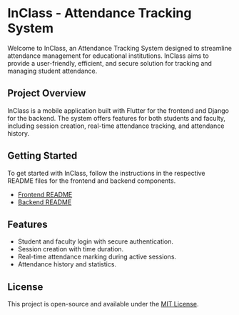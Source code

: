 # InClass - Attendance Tracking System

Welcome to InClass, an Attendance Tracking System designed to streamline attendance management for educational institutions. InClass aims to provide a user-friendly, efficient, and secure solution for tracking and managing student attendance.

## Project Overview

InClass is a mobile application built with Flutter for the frontend and Django for the backend. The system offers features for both students and faculty, including session creation, real-time attendance tracking, and attendance history.

## Getting Started

To get started with InClass, follow the instructions in the respective README files for the frontend and backend components.

- [Frontend README](./frontend/README.md)
- [Backend README](./backend/README.md)

## Features

- Student and faculty login with secure authentication.
- Session creation with time duration.
- Real-time attendance marking during active sessions.
- Attendance history and statistics.


## License

This project is open-source and available under the [MIT License](LICENSE).

